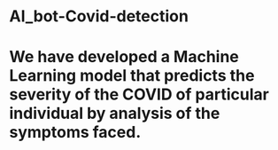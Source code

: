 # AI_bot-Covid-detection
#    We have developed a Machine Learning model that predicts the severity of the COVID of particular individual by analysis of the symptoms faced.
